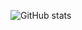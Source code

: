 ![GitHub stats](https://github-readme-stats-one-dun-87.vercel.app/api?hide=javascript&username=BeertjePeertjedev&count_private=true&theme=dark&show_icons=true)
